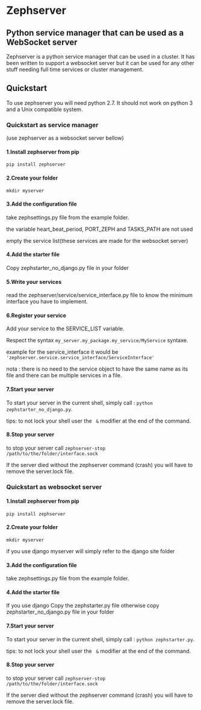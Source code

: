 # Zephserver
## Python service manager that can be used as a WebSocket server

Zephserver is a python service manager that can be used in a cluster.
It has been written to support a websocket server but it can be used for any other stuff needing full time services or cluster management.

## Quickstart

To use zephserver you will need python 2.7. It should not work on python 3 and a Unix compatible system.

### Quickstart as service manager

(use zephserver as a websocket server bellow)

#### 1.Install zephserver from pip 

`pip install zephserver`

#### 2.Create your folder

`mkdir myserver`

#### 3.Add the configuration file

take zephsettings.py file from the example folder.

the variable heart_beat_period, PORT_ZEPH and TASKS_PATH are not used

empty the service list(these services are made for the websocket server)

#### 4.Add the starter file

Copy zephstarter_no_django.py file in your folder


#### 5.Write your services

read the zephserver/service/service_interface.py file to know the minimum interface you have to implement.

#### 6.Register your service

Add your service to the SERVICE_LIST variable.

Respect the syntax `my_server.my_package.my_service/MyService` syntaxe.

example for the service_interface it would be `'zephserver.service.service_interface/ServiceInterface'`

nota : there is no need to the service object to have the same name as its file and there can be multiple services in a file.

#### 7.Start your server

To start your server in the current shell, simply call : `python zephstarter_no_django.py`.

tips: to not lock your shell user the ` &` modifier at the end of the command.

#### 8.Stop your server

to stop your server call `zephserver-stop /path/to/the/folder/interface.sock`

If the server died without the zephserver command (crash) you will have to remove the server.lock file.

### Quickstart as websocket server

#### 1.Install zephserver from pip 

`pip install zephserver`

#### 2.Create your folder

`mkdir myserver`

if you use django myserver will simply refer to the django site folder 

#### 3.Add the configuration file

take zephsettings.py file from the example folder.

#### 4.Add the starter file

If you use django Copy the zephstarter.py file otherwise copy zephstarter_no_django.py file in your folder

#### 7.Start your server

To start your server in the current shell, simply call : `python zephstarter.py`.

tips: to not lock your shell user the ` &` modifier at the end of the command.

#### 8.Stop your server

to stop your server call `zephserver-stop /path/to/the/folder/interface.sock`

If the server died without the zephserver command (crash) you will have to remove the server.lock file.